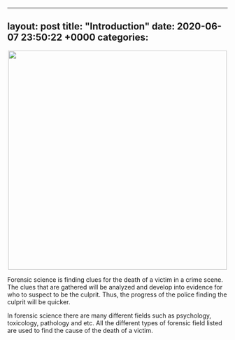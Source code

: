 
---
layout: post
title:  "Introduction"
date:   2020-06-07 23:50:22 +0000
categories: 
---
<!--![mask](https://img.dxcdn.com/productimages/sku_561555_1.jpg) -->
<p align="center">
<a href="url"><img src="https://img.dxcdn.com/productimages/sku_561555_1.jpg" height="500" width="500" ></a>
</p>


Forensic science is finding clues for the death of a victim in a crime scene. The clues that are gathered will be analyzed and develop into evidence for who to suspect to be the culprit. Thus, the progress of the police finding the culprit will be quicker. 

In forensic science there are many different fields such as psychology, toxicology, pathology and etc. All the different types of forensic field listed are used to find the cause of the death of a victim. 

